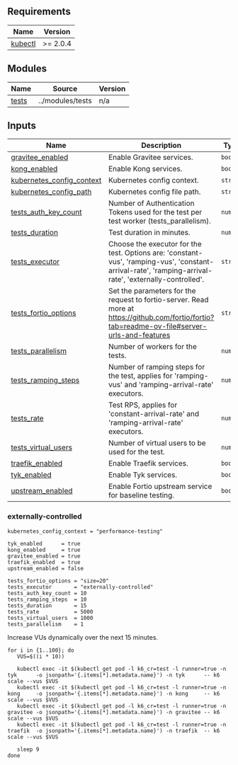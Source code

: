 ## Requirements

| Name | Version |
|------|---------|
| <a name="requirement_kubectl"></a> [kubectl](#requirement\_kubectl) | >= 2.0.4 |

## Modules

| Name | Source | Version |
|------|--------|---------|
| <a name="module_tests"></a> [tests](#module\_tests) | ../modules/tests | n/a |

## Inputs

| Name | Description | Type | Default | Required |
|------|-------------|------|---------|:--------:|
| <a name="input_gravitee_enabled"></a> [gravitee\_enabled](#input\_gravitee\_enabled) | Enable Gravitee services. | `bool` | `false` | no |
| <a name="input_kong_enabled"></a> [kong\_enabled](#input\_kong\_enabled) | Enable Kong services. | `bool` | `false` | no |
| <a name="input_kubernetes_config_context"></a> [kubernetes\_config\_context](#input\_kubernetes\_config\_context) | Kubernetes config context. | `string` | `"minikube"` | no |
| <a name="input_kubernetes_config_path"></a> [kubernetes\_config\_path](#input\_kubernetes\_config\_path) | Kubernetes config file path. | `string` | `"~/.kube/config"` | no |
| <a name="input_tests_auth_key_count"></a> [tests\_auth\_key\_count](#input\_tests\_auth\_key\_count) | Number of Authentication Tokens used for the test per test worker (tests\_parallelism). | `number` | `100` | no |
| <a name="input_tests_duration"></a> [tests\_duration](#input\_tests\_duration) | Test duration in minutes. | `number` | `15` | no |
| <a name="input_tests_executor"></a> [tests\_executor](#input\_tests\_executor) | Choose the executor for the test. Options are: 'constant-vus', 'ramping-vus', 'constant-arrival-rate', 'ramping-arrival-rate', 'externally-controlled'. | `string` | `"constant-arrival-rate"` | no |
| <a name="input_tests_fortio_options"></a> [tests\_fortio\_options](#input\_tests\_fortio\_options) | Set the parameters for the request to fortio-server. Read more at https://github.com/fortio/fortio?tab=readme-ov-file#server-urls-and-features | `string` | `"size=20"` | no |
| <a name="input_tests_parallelism"></a> [tests\_parallelism](#input\_tests\_parallelism) | Number of workers for the tests. | `number` | `1` | no |
| <a name="input_tests_ramping_steps"></a> [tests\_ramping\_steps](#input\_tests\_ramping\_steps) | Number of ramping steps for the test, applies for 'ramping-vus' and 'ramping-arrival-rate' executors. | `number` | `10` | no |
| <a name="input_tests_rate"></a> [tests\_rate](#input\_tests\_rate) | Test RPS, applies for 'constant-arrival-rate' and 'ramping-arrival-rate' executors. | `number` | `5000` | no |
| <a name="input_tests_virtual_users"></a> [tests\_virtual\_users](#input\_tests\_virtual\_users) | Number of virtual users to be used for the test. | `number` | `50` | no |
| <a name="input_traefik_enabled"></a> [traefik\_enabled](#input\_traefik\_enabled) | Enable Traefik services. | `bool` | `true` | no |
| <a name="input_tyk_enabled"></a> [tyk\_enabled](#input\_tyk\_enabled) | Enable Tyk services. | `bool` | `true` | no |
| <a name="input_upstream_enabled"></a> [upstream\_enabled](#input\_upstream\_enabled) | Enable Fortio upstream service for baseline testing. | `bool` | `false` | no |

### externally-controlled

```
kubernetes_config_context = "performance-testing"

tyk_enabled      = true
kong_enabled     = true
gravitee_enabled = true
traefik_enabled  = true
upstream_enabled = false

tests_fortio_options = "size=20"
tests_executor       = "externally-controlled"
tests_auth_key_count = 10
tests_ramping_steps  = 10
tests_duration       = 15
tests_rate           = 5000
tests_virtual_users  = 1000
tests_parallelism    = 1
```

Increase VUs dynamically over the next 15 minutes.
```
for i in {1..100}; do
   VUS=$((i * 10))

   kubectl exec -it $(kubectl get pod -l k6_cr=test -l runner=true -n tyk      -o jsonpath='{.items[*].metadata.name}') -n tyk      -- k6 scale --vus $VUS
   kubectl exec -it $(kubectl get pod -l k6_cr=test -l runner=true -n kong     -o jsonpath='{.items[*].metadata.name}') -n kong     -- k6 scale --vus $VUS
   kubectl exec -it $(kubectl get pod -l k6_cr=test -l runner=true -n gravitee -o jsonpath='{.items[*].metadata.name}') -n gravitee -- k6 scale --vus $VUS
   kubectl exec -it $(kubectl get pod -l k6_cr=test -l runner=true -n traefik  -o jsonpath='{.items[*].metadata.name}') -n traefik  -- k6 scale --vus $VUS

   sleep 9
done
```
